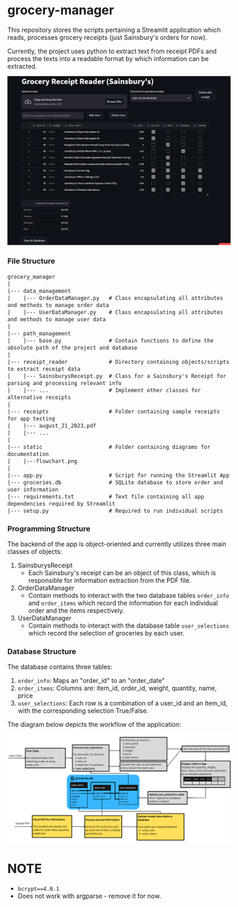# grocery-manager
This repository stores the scripts pertaining a Streamlit application which reads, processes grocery receipts (just Sainsbury's orders for now).

Currently, the project uses python to extract text from receipt PDFs and process the texts into a readable format by which information can be extracted.

![Alt text](static/app_layout.png)


### File Structure
```
grocery_manager
|
|--- data_management
|    |--- OrderDataManager.py   # Class encapsulating all attributes and methods to manage order data
|    |--- UserDataManager.py    # Class encapsulating all attributes and methods to manage user data
|
|--- path_management
|    |--- base.py               # Contain functions to define the absolute path of the project and database
|
|--- receipt_reader             # Directory containing objects/scripts to extract receipt data
|    |--- SainsburysReceipt.py  # Class for a Sainsbury's Receipt for parsing and processing relevant info
|    |--- ...                   # Implement other classes for alternative receipts
|
|--- receipts                   # Folder containing sample receipts for app testing
|    |--- august_21_2023.pdf
|    |--- ...
|
|--- static                     # Folder containing diagrams for documentation
|    |---flowchart.png
|
|--- app.py                     # Script for running the Streamlit App
|--- groceries.db               # SQLite database to store order and user information
|--- requirements.txt           # Text file containing all app dependencies required by Streamlit
|--- setup.py                   # Required to run individual scripts
```

### Programming Structure
The backend of the app is object-oriented and currently utilizes three main classes of objects:

1. SainsburysReceipt
    - Each Sainsbury's receipt can be an object of this class, which is responsible for information extraction from the PDF file.
2. OrderDataManager
    - Contain methods to interact with the two database tables `order_info` and `order_items` which record the information for each individual order and the items respectively.
3. UserDataManager
    - Contain methods to interact with the database table `user_selections` which record the selection of groceries by each user.

### Database Structure
The database contains three tables:
1. `order_info`: Maps an "order_id" to an "order_date"
2. `order_items`: Columns are: item_id, order_id, weight, quantity, name, price
3. `user_selections`: Each row is a combination of a user_id and an item_id, with the corresponding selection True/False.

The diagram below depicts the workflow of the application:

![Alt text](static/Flowchart.png)

# NOTE
* `bcrypt==4.0.1`
* Does not work with argparse - remove it for now.
